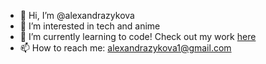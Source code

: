 - 👋 Hi, I’m @alexandrazykova
- 👀 I’m interested in tech and anime
- 🌱 I’m currently learning to code! Check out my work [here](https://alexandrazykova.github.io/professional-portfolio/)
- 📫 How to reach me: alexandrazykova1@gmail.com

<!---
alexandrazykova/alexandrazykova is a ✨ special ✨ repository because its `README.md` (this file) appears on your GitHub profile.
You can click the Preview link to take a look at your changes.
--->
